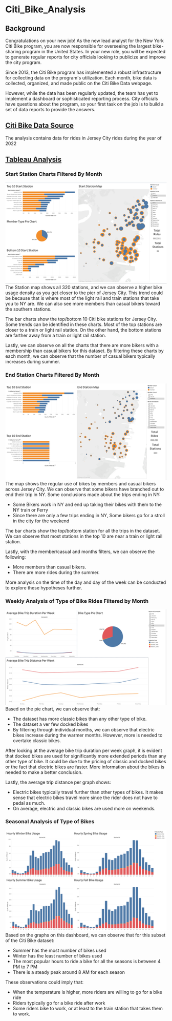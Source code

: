 # Citi_Bike_Analysis

## Background

Congratulations on your new job! As the new lead analyst for the New York Citi Bike program, you are now responsible for overseeing the largest bike-sharing program in the United States. In your new role, you will be expected to generate regular reports for city officials looking to publicize and improve the city program.

Since 2013, the Citi Bike program has implemented a robust infrastructure for collecting data on the program's utilization. Each month, bike data is collected, organized, and made public on the Citi Bike Data webpage.

However, while the data has been regularly updated, the team has yet to implement a dashboard or sophisticated reporting process. City officials have questions about the program, so your first task on the job is to build a set of data reports to provide the answers.

## [Citi Bike Data Source](https://s3.amazonaws.com/tripdata/index.html)
The analysis contains data for rides in Jersey City rides during the year of 2022

## [Tableau Analysis](https://public.tableau.com/app/profile/victor.abril.sanchez/viz/Book1_16831588491700/JCCitiBikeAnalysis?publish=yes)

### Start Station Charts Filtered By Month
![dashboard_1](https://github.com/vasabril98/Challenge_18_Citi_Bike_Tableau_Analysis/blob/main/images/Dashboard_1.png)
The Station map shows all 320 stations, and we can observe a higher bike usage density as you get closer to the pier of Jersey City. This trend could be because that is where most of the light rail and train stations that take you to NY are. We can also see more members than casual bikers toward the southern stations.

The bar charts show the top/bottom 10 Citi bike stations for Jersey City. Some trends can be identified in these charts. Most of the top stations are closer to a train or light rail station. On the other hand, the bottom stations are farther away from a train or light rail station.

Lastly, we can observe on all the charts that there are more bikers with a membership than casual bikers for this dataset. By filtering these charts by each month, we can observe that the number of casual bikers typically increases during summer.

### End Station Charts Filtered By Month
![dash_2](https://github.com/vasabril98/Challenge_18_Citi_Bike_Tableau_Analysis/blob/main/images/Dashboard_2.png)
The map shows the regular use of bikes by members and casual bikers across Jersey City. We can observe that some bikers have branched out to end their trip in NY. Some conclusions made about the trips ending in NY:
- Some Bikers work in NY and end up taking their bikes with them to the NY train or Ferry
- Since there are only a few trips ending in NY, Some bikers go for a stroll in the city for the weekend

The bar charts show the top/bottom station for all the trips in the dataset. We can observe that most stations in the top 10 are near a train or light rail station. 

Lastly, with the member/casual and months filters, we can observe the following:
- More members than casual bikers.
- There are more rides during the summer. 

More analysis on the time of the day and day of the week can be conducted to explore these hypotheses further.

### Weekly Analysis of Type of Bike Rides Filtered by Month
![dash_3](https://github.com/vasabril98/Challenge_18_Citi_Bike_Tableau_Analysis/blob/main/images/Dashboard_3.png)
Based on the pie chart, we can observe that:
- The dataset has more classic bikes than any other type of bike. 
- The dataset a ver few docked bikes
- By filtering through individual months, we can observe that electric bikes increase during the warmer months. However, more is needed to overtake classic bikes. 

After looking at the average bike trip duration per week graph, it is evident that docked bikes are used for significantly more extended periods than any other type of bike. It could be due to the pricing of classic and docked bikes or the fact that electric bikes are faster. More information about the bikes is needed to make a better conclusion.

Lastly, the average trip distance per graph shows:
- Electric bikes typically travel further than other types of bikes. It makes sense that electric bikes travel more since the rider does not have to pedal as much.
- On average, electric and classic bikes are used more on weekends.

### Seasonal Analysis of Type of Bikes
![dash_4](https://github.com/vasabril98/Challenge_18_Citi_Bike_Tableau_Analysis/blob/main/images/Dashboard_4.png)
Based on the graphs on this dashboard, we can observe that for this subset of the Citi Bike dataset:
- Summer has the most number of bikes used 
- Winter has the least number of bikes used 
- The most popular hours to ride a bike for all the seasons is between 4 PM to 7 PM
- There is a steady peak around 8 AM for each season 

These observations could imply that:
- When the temperature is higher, more riders are willing to go for a bike ride
- Riders typically go for a bike ride after work
- Some riders bike to work, or at least to the train station that takes them to work.
